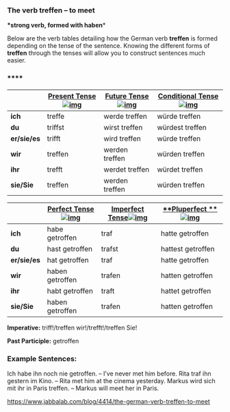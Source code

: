 ### The verb treffen – to meet

**\*strong verb, formed with haben***

Below are the verb tables detailing how the German verb **treffen** is formed depending on the tense of the sentence. Knowing the different forms of **treffen** through the tenses will allow you to construct sentences much easier.

### ****

|               | [**Present Tense**![img](https://www.jabbalab.com/images/qm.jpg)](http://www.jabbalab.com/blog/880/how-german-verbs-work-in-the-present-tense-part-1) | [**Future Tense**![img](https://www.jabbalab.com/images/qm.jpg)](http://www.jabbalab.com/blog/1126/german-future-tense-and-how-to-use-it) | [**Conditional Tense**![img](https://www.jabbalab.com/images/qm.jpg)](http://www.jabbalab.com/blog/1160/german-conditional-tense-what-it-is-and-how-to-use-it) |
| ------------- | ---------------------------------------- | ---------------------------------------- | ---------------------------------------- |
| **ich**       | treffe                                   | werde treffen                            | würde treffen                            |
| **du**        | triffst                                  | wirst treffen                            | würdest treffen                          |
| **er/sie/es** | trifft                                   | wird treffen                             | würde treffen                            |
| **wir**       | treffen                                  | werden treffen                           | würden treffen                           |
| **ihr**       | trefft                                   | werdet treffen                           | würdet treffen                           |
| **sie/Sie**   | treffen                                  | werden treffen                           | würden treffen                           |

 

|               | [Perfect Tense![img](https://www.jabbalab.com/images/qm.jpg)](http://www.jabbalab.com/blog/1011/past-tense-german-how-to-talk-about-the-past-in-german) | [**Imperfect Tense**![img](https://www.jabbalab.com/images/qm.jpg)](http://www.jabbalab.com/blog/1028/past-tense-german-the-imperfect-tense) | [**Pluperfect **![img](https://www.jabbalab.com/images/qm.jpg)](http://www.jabbalab.com/blog/1207/german-past-tense-%E2%80%93-the-pluperfect-tense) |
| ------------- | ---------------------------------------- | ---------------------------------------- | ---------------------------------------- |
| **ich**       | habe getroffen                           | traf                                     | hatte getroffen                          |
| **du**        | hast getroffen                           | trafst                                   | hattest getroffen                        |
| **er/sie/es** | hat getroffen                            | traf                                     | hatte getroffen                          |
| **wir**       | haben getroffen                          | trafen                                   | hatten getroffen                         |
| **ihr**       | habt getroffen                           | traft                                    | hattet getroffen                         |
| **sie/Sie**   | haben getroffen                          | trafen                                   | hatten getroffen                         |

**Imperative:** triff!/treffen wir!/trefft!/treffen Sie!

**Past Participle:** getroffen

### Example Sentences:

Ich habe ihn noch nie getroffen. – I’ve never met him before.
Rita traf ihn gestern im Kino. – Rita met him at the cinema yesterday.
Markus wird sich mit ihr in Paris treffen. – Markus will meet her in Paris.



https://www.jabbalab.com/blog/4414/the-german-verb-treffen-to-meet